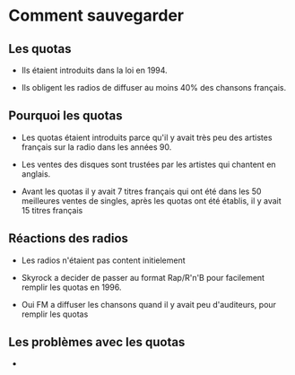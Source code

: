 # Comment sauvegarder

## Les quotas

- Ils étaient introduits dans la loi en 1994.

- Ils obligent les radios de diffuser au moins 40% des chansons français.

## Pourquoi les quotas

- Les quotas étaient introduits parce qu'il y avait très peu des artistes français sur la radio dans les années 90.

- Les ventes des disques sont trustées par les artistes qui chantent en anglais. 

- Avant les quotas il y avait 7 titres français qui ont été dans les 50 meilleures ventes de singles, après les quotas ont été établis, il y avait 15 titres français

## Réactions des radios

- Les radios n'étaient pas content initielement

- Skyrock a decider de passer au format Rap/R'n'B pour facilement remplir les quotas en 1996.

- Oui FM a diffuser les chansons quand il y avait peu d'auditeurs, pour remplir les quotas

## Les problèmes avec les quotas

- 
